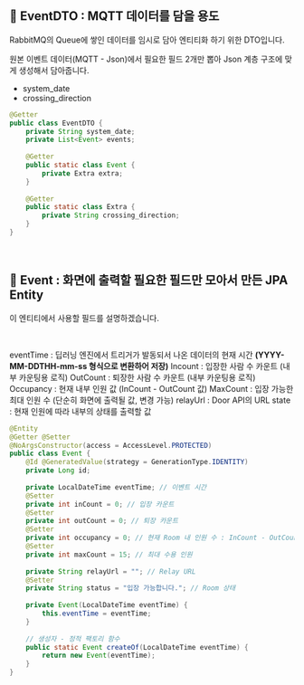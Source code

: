 ## 📘 **EventDTO : MQTT 데이터를 담을 용도**

RabbitMQ의 Queue에 쌓인 데이터를 임시로 담아 엔티티화 하기 위한 DTO입니다.

원본 이벤트 데이터(MQTT - Json)에서 필요한 필드 2개만 뽑아 Json 계층 구조에 맞게 생성해서 담아줍니다.
- system_date
- crossing_direction

```java  
@Getter  
public class EventDTO {  
    private String system_date;  
    private List<Event> events;  
  
    @Getter  
    public static class Event {  
        private Extra extra;  
    }  
  
    @Getter  
    public static class Extra {  
        private String crossing_direction;  
    }  
}
```  

<br>

## 📘 **Event : 화면에 출력할 필요한 필드만 모아서 만든 JPA Entity**

이 엔티티에서 사용할 필드를 설명하겠습니다.

<br>

eventTime : 딥러닝 엔진에서 트리거가 발동되서 나온 데이터의 현재 시간 **(YYYY-MM-DDTHH-mm-ss 형식으로 변환하어 저장)**
Incount : 입장한 사람 수 카운트 (내부 카운팅용 로직)
OutCount : 퇴장한 사람 수 카운트 (내부 카운팅용 로직)
Occupancy : 현재 내부 인원 값 (InCount - OutCount 값)
MaxCount : 입장 가능한 최대 인원 수 (단순히 화면에 출력될 값, 변경 가능)
relayUrl : Door API의 URL
state : 현재 인원에 따라 내부의 상태를 출력할 값

```java
@Entity  
@Getter @Setter  
@NoArgsConstructor(access = AccessLevel.PROTECTED)  
public class Event {  
    @Id @GeneratedValue(strategy = GenerationType.IDENTITY)  
    private Long id;  
  
    private LocalDateTime eventTime; // 이벤트 시간  
    @Setter  
    private int inCount = 0; // 입장 카운트  
    @Setter  
    private int outCount = 0; // 퇴장 카운트  
    @Setter  
    private int occupancy = 0; // 현재 Room 내 인원 수 : InCount - OutCount  
    @Setter  
    private int maxCount = 15; // 최대 수용 인원  
  
    private String relayUrl = ""; // Relay URL  
    @Setter  
    private String status = "입장 가능합니다."; // Room 상태
  
    private Event(LocalDateTime eventTime) {  
        this.eventTime = eventTime;  
    }  
  
    // 생성자 - 정적 팩토리 함수  
    public static Event createOf(LocalDateTime eventTime) {  
        return new Event(eventTime);  
    }  
}
```
